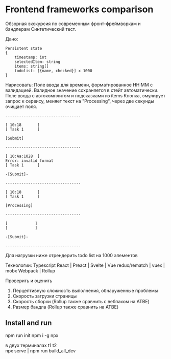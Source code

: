 # Frontend frameworks comparison
Обзорная экскурсия по современным фронт-фреймворкам и бандлерам
Синтетический тест.

Дано:

```
Persistent state
{
	timestamp: int
	selectedItem: string
	items: string[]
	todolist: [{name, checked}] x 1000
}
```

Нарисовать:
Поле ввода для времени, форматированное HH:MM с валидацией. Валидное значение сохраняется в стейт автоматически.
Поле ввода с автокомплитом и подсказками из items
Кнопка, эмулирует запрос к сервису, меняет текст на "Processing", через две секунды очищает поля.

```
---------------------------------

[ 10:18       ]
[ Task 1      ]

[Submit]

---------------------------------

[ 10:Aa:1028  ]
Error: invalid format
[ Task 1      ]

-[Submit]-

---------------------------------

[ 10:18       ]
[ Task 1      ]

[Processing]

---------------------------------

[            ]
[            ]

-[Submit]-

---------------------------------
```

Для нагрузки ниже отрендерить todo list на 1000 элементов

Технологии:
Typescript
React | Preact | Svelte | Vue
redux/rematch | vuex | mobx
Webpack | Rollup

Проверить и оценить
1. Перцептивную сложность выполнения, обнаруженные проблемы
2. Скорость загрузки страницы
3. Скорость сборки (Rollup также сравнить с вебпаком на ATBE)
4. Размер бандла (Rollup также сравнить на ATBE)


## Install and run
npm run init
npm i -g npx

в двух терминалах
t1          t2  
npx serve | npm run build_all_dev
